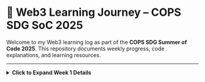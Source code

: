 # 🧠 Web3 Learning Journey – COPS SDG SoC 2025

Welcome to my Web3 learning log as part of the **COPS SDG Summer of Code 2025**. This repository documents weekly progress, code explanations, and learning resources.

---



<details>
  <summary><strong>Click to Expand Week 1 Details</strong></summary>
  
## 📅 Week 1 – Bitcoin Cryptography

### 🔐 1. Transaction Hasher

- Uses Python's `hashlib` for SHA-256 hashing.
- Takes a hexadecimal transaction string (must be even length) and converts it into raw bytes.
- Performs **double SHA-256 hashing**, then reverses the result to comply with Bitcoin's big-endian format.
- Converts the reversed byte array into hexadecimal to generate the **Transaction ID (TXID)**.

---

### ✍️ 2. Signature Simulator

- Uses `hashlib`, `secrets`, and `ecdsa` libraries.
- Defines a modular inverse function needed for ECDSA.
- Steps to sign:
  1. Hash the transaction and convert to an integer (`z`).
  2. Generate random nonce `k` in range \([1, n - 1]\).
  3. Compute point `R = k * G`, take `r = R.x % n`.
  4. Compute `s = (k⁻¹ * (z + r * priv_key)) % n`.
  5. Derive public key: `pub_key = priv_key * G`, then encode as hexadecimal.

- ✅ Output: Signature `(r, s)` and public key in hexadecimal format.

📚 Reference: [CryptoBook – ECDSA Signing](https://cryptobook.nakov.com/digital-signatures/ecdsa-sign-verify-messages#ecdsa-sign)

---
### ✅ 3. Signature Verifier

- Verifies the authenticity of the signature using `(r, s)`, public key, and transaction.
- Steps:
  1. Parse public key to obtain x, y coordinates and construct point `P`.
  2. Check that `r` and `s` are valid (range and malleability).
  3. Compute hash of transaction and convert to integer `z`.
  4. Calculate:
     - `u1 = z * s⁻¹ mod n`
     - `u2 = r * s⁻¹ mod n`
     - `R = u1 * G + u2 * P`
  5. Signature is valid if `R.x % n == r`.

📚 Reference: [CryptoBook – ECDSA Verification](https://cryptobook.nakov.com/digital-signatures/ecdsa-sign-verify-messages#ecdsa-sign)

---

</details>
